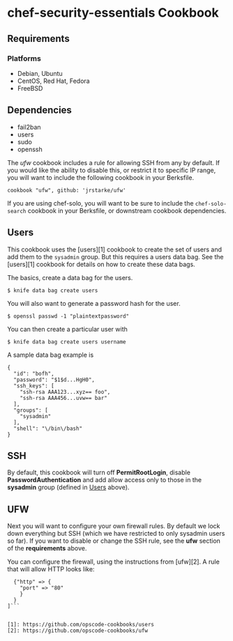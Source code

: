 chef-security-essentials Cookbook
=================================

Requirements
------------
### Platforms
- Debian, Ubuntu
- CentOS, Red Hat, Fedora
- FreeBSD

Dependencies
------------

* fail2ban
* users
* sudo
* openssh

The *ufw* cookbook includes a rule for allowing SSH from any by default. If you would like the ability to disable this, or restrict it to specific IP range, you will want to include the following cookbook in your Berksfile.

`cookbook "ufw", github: 'jrstarke/ufw'`

If you are using chef-solo, you will want to be sure to include the `chef-solo-search` cookbook in your Berksfile, or downstream cookbook dependencies.


Users
-----

This cookbook uses the [users][1] cookbook to 
create the set of users and add them to the `sysadmin` group. But this requires a users data bag. See the [users][1]
cookbook for details on how to create these data bags.

The basics, create a data bag for the users.

`$ knife data bag create users`

You will also want to generate a password hash for the user.

`$ openssl passwd -1 "plaintextpassword"`

You can then create a particular user with 

`$ knife data bag create users username`

A sample data bag example is 

```
{
  "id": "bofh",
  "password": "$1$d...HgH0",
  "ssh_keys": [
    "ssh-rsa AAA123...xyz== foo",
    "ssh-rsa AAA456...uvw== bar"
  ],
  "groups": [
    "sysadmin"
  ],
  "shell": "\/bin\/bash"
}
```


SSH
---

By default, this cookbook will turn off **PermitRootLogin**, disable **PasswordAuthentication** and add allow access only to those in the **sysadmin** group (defined in [Users](#users) above). 


UFW
---

Next you will want to configure your own firewall rules. By default we lock down everything but SSH (which we have restricted to only sysadmin users so far). If you want to disable or change the SSH rule, see the **ufw** section of the **requirements** above.

You can configure the firewall, using the instructions from [ufw][2]. A rule that will allow HTTP looks like:

```node['firewall']['rules'] = [
  {"http" => {
    "port" => "80"
    }
  }
]```


[1]: https://github.com/opscode-cookbooks/users
[2]: https://github.com/opscode-cookbooks/ufw